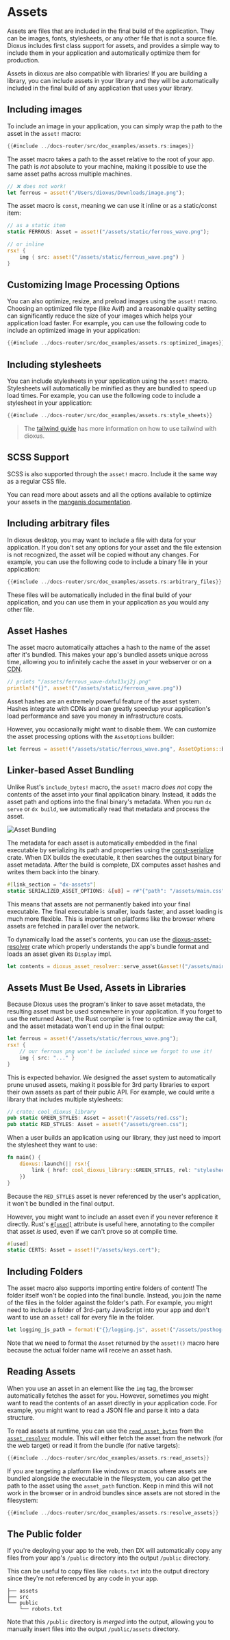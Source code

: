 # Assets

Assets are files that are included in the final build of the application. They can be images, fonts, stylesheets, or any other file that is not a source file. Dioxus includes first class support for assets, and provides a simple way to include them in your application and automatically optimize them for production.

Assets in dioxus are also compatible with libraries! If you are building a library, you can include assets in your library and they will be automatically included in the final build of any application that uses your library.

## Including images

To include an image in your application, you can simply wrap the path to the asset in the `asset!` macro:

```rust
{{#include ../docs-router/src/doc_examples/assets.rs:images}}
```

The asset macro takes a path to the asset relative to the root of your app. The path is _not_ absolute to your machine, making it possible to use the same asset paths across multiple machines.

```rust
// ❌ does not work!
let ferrous = asset!("/Users/dioxus/Downloads/image.png");
```

The asset macro is `const`, meaning we can use it inline or as a static/const item:

```rust
// as a static item
static FERROUS: Asset = asset!("/assets/static/ferrous_wave.png");

// or inline
rsx! {
    img { src: asset!("/assets/static/ferrous_wave.png") }
}
```

## Customizing Image Processing Options

You can also optimize, resize, and preload images using the `asset!` macro. Choosing an optimized file type (like Avif) and a reasonable quality setting can significantly reduce the size of your images which helps your application load faster. For example, you can use the following code to include an optimized image in your application:

```rust
{{#include ../docs-router/src/doc_examples/assets.rs:optimized_images}}
```

## Including stylesheets

You can include stylesheets in your application using the `asset!` macro. Stylesheets will automatically be minified as they are bundled to speed up load times. For example, you can use the following code to include a stylesheet in your application:

```rust
{{#include ../docs-router/src/doc_examples/assets.rs:style_sheets}}
```

> The [tailwind guide](../../guides/utilities/tailwind.md) has more information on how to use tailwind with dioxus.

## SCSS Support

SCSS is also supported through the `asset!` macro. Include it the same way as a regular CSS file.

You can read more about assets and all the options available to optimize your assets in the [manganis documentation](https://docs.rs/manganis/latest/manganis).

## Including arbitrary files

In dioxus desktop, you may want to include a file with data for your application. If you don't set any options for your asset and the file extension is not recognized, the asset will be copied without any changes. For example, you can use the following code to include a binary file in your application:

```rust
{{#include ../docs-router/src/doc_examples/assets.rs:arbitrary_files}}
```

These files will be automatically included in the final build of your application, and you can use them in your application as you would any other file.

## Asset Hashes

The asset macro automatically attaches a hash to the name of the asset after it's bundled. This makes your app's bundled assets unique across time, allowing you to infinitely cache the asset in your webserver or on a [CDN](https://en.wikipedia.org/wiki/Content_delivery_network).

```rust
// prints "/assets/ferrous_wave-dxhx13xj2j.png"
println!("{}", asset!("/assets/static/ferrous_wave.png"))
```

Asset hashes are an extremely powerful feature of the asset system. Hashes integrate with CDNs and can greatly speedup your application's load performance and save you money in infrastructure costs.

However, you occasionally might want to disable them. We can customize the asset processing options with the `AssetOptions` builder:

```rust
let ferrous = asset!("/assets/static/ferrous_wave.png", AssetOptions::builder().with_hash_suffix(false));
```

## Linker-based Asset Bundling

Unlike Rust's `include_bytes!` macro, the `asset!` macro _does not_ copy the contents of the asset into your final application binary. Instead, it adds the asset path and options into the final binary's metadata. When you run `dx serve` or `dx build`, we automatically read that metadata and process the asset.

![Asset Bundling](/assets/07/asset-pipeline-full.png)

The metadata for each asset is automatically embedded in the final executable by serializing its path and properties using the [const-serialize](https://crates.io/crates/const-serialize) crate. When DX builds the executable, it then searches the output binary for asset metadata. After the build is complete, DX computes asset hashes and writes them back into the binary.

```rust
#[link_section = "dx-assets"]
static SERIALIZED_ASSET_OPTIONS: &[u8] = r#"{"path": "/assets/main.css","minify":"true","hash":"dxh0000"}"#;
```

This means that assets are not permanently baked into your final executable. The final executable is smaller, loads faster, and asset loading is much more flexible. This is important on platforms like the browser where assets are fetched in parallel over the network.

To dynamically load the asset's contents, you can use the [dioxus-asset-resolver](https://crates.io/crates/dioxus-asset-resolver) crate which properly understands the app's bundle format and loads an asset given its `Display` impl.

```rust
let contents = dioxus_asset_resolver::serve_asset(&asset!("/assets/main.css").to_string());
```

## Assets Must Be Used, Assets in Libraries

Because Dioxus uses the program's linker to save asset metadata, the resulting asset must be used somewhere in your application. If you forget to use the returned Asset, the Rust compiler is free to optimize away the call, and the asset metadata won't end up in the final output:

```rust
let ferrous = asset!("/assets/static/ferrous_wave.png");
rsx! {
    // our ferrous png won't be included since we forgot to use it!
    img { src: "..." }
}
```

This is expected behavior. We designed the asset system to automatically prune unused assets, making it possible for 3rd party libraries to export their own assets as part of their public API. For example, we could write a library that includes multiple stylesheets:

```rust
// crate: cool_dioxus_library
pub static GREEN_STYLES: Asset = asset!("/assets/red.css");
pub static RED_STYLES: Asset = asset!("/assets/green.css");
```

When a user builds an application using our library, they just need to import the stylesheet they want to use:

```rust
fn main() {
    dioxus::launch(|| rsx!{
        link { href: cool_dioxus_library::GREEN_STYLES, rel: "stylesheet" }
    })
}
```

Because the `RED_STYLES` asset is never referenced by the user's application, it won't be bundled in the final output.

However, you might want to include an asset even if you never reference it directly. Rust's [`#[used]`](https://doc.rust-lang.org/reference/abi.html#the-used-attribute) attribute is useful here, annotating to the compiler that asset _is_ used, even if we can't prove so at compile time.

```rust
#[used]
static CERTS: Asset = asset!("/assets/keys.cert");
```

## Including Folders

The asset macro also supports importing entire folders of content! The folder itself won't be copied into the final bundle. Instead, you join the name of the files in the folder against the folder's path. For example, you might need to include a folder of 3rd-party JavaScript into your app and don't want to use an `asset!` call for every file in the folder.

```rust
let logging_js_path = format!("{}/logging.js", asset!("/assets/posthog-js"));
```

Note that we need to format the `Asset` returned by the `asset!()` macro here because the actual folder name will receive an asset hash.

## Reading Assets

When you use an asset in an element like the `img` tag, the browser automatically fetches the asset for you. However, sometimes you might want to read the contents of an asset directly in your application code. For example, you might want to read a JSON file and parse it into a data structure.

To read assets at runtime, you can use the [`read_asset_bytes`](https://docs.rs/dioxus-asset-resolver/latest/dioxus_asset_resolver/fn.read_asset_bytes.html) from the [`asset_resolver`](https://docs.rs/dioxus-asset-resolver/latest/dioxus_asset_resolver/) module. This will either fetch the asset from the network (for the web target) or read it from the bundle (for native targets):

```rust
{{#include ../docs-router/src/doc_examples/assets.rs:read_assets}}
```

If you are targeting a platform like windows or macos where assets are bundled alongside the executable in the filesystem, you can also get the path to the asset using the `asset_path` function. Keep in mind this will not work in the browser or in android bundles since assets are not stored in the filesystem:

```rust
{{#include ../docs-router/src/doc_examples/assets.rs:resolve_assets}}
```

## The Public folder

If you're deploying your app to the web, then DX will automatically copy any files from your app's `/public` directory into the output `/public` directory.

This can be useful to copy files like `robots.txt` into the output directory since they're not referenced by any code in your app.

```
├── assets
├── src
└── public
    └── robots.txt
```

Note that this `/public` directory is *merged* into the output, allowing you to manually insert files into the output `/public/assets` directory.
